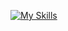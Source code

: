 [![My Skills](https://skillicons.dev/icons?i=py,bots,docker,postgres,redis,idea)](https://skillicons.dev)
